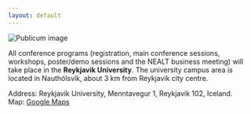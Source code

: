 ```yaml
---
layout: default
---
```


<div class="row">
<div class="col-6 col-12-medium">
     <span class="image fit"><img src="https://en.ru.is/media/almennt/large/%C2%A9Rafn_Sig-7394.jpg" alt="Publicum image" /></span>
</div>
</div>


All conference programs (registration, main conference sessions, workshops, poster/demo sessions and the NEALT business meeting) will take place in the **Reykjavik University**. The university campus area is located in Nauthólsvík, about 3 km from Reykjavik city centre. 


Address: Reykjavik University, Menntavegur 1, Reykjavik 102, Iceland.    
Map: [Google Maps](https://goo.gl/maps/XeGpsUfXoaHYU2TR9)    
<!--Getting there: [Google Maps](https://drive.google.com/open?id=1vwgq22PdxMBK6g294YI1ZqrbmYh3Ortt&usp=sharing)-->

